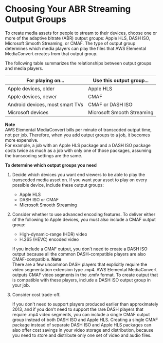 # Choosing Your ABR Streaming Output Groups<a name="choosing-your-streaming-output-groups"></a>

To create media assets for people to stream to their devices, choose one or more of the adaptive bitrate \(ABR\) output groups: Apple HLS, DASH ISO, Microsoft Smooth Streaming, or CMAF\. The type of output group determines which media players can play the files that AWS Elemental MediaConvert creates from that output group\.

The following table summarizes the relationships between output groups and media players\.


| For playing on\.\.\. | Use this output group\.\.\. | 
| --- | --- | 
| Apple devices, older | Apple HLS | 
| Apple devices, newer | CMAF | 
| Android devices, most smart TVs | CMAF or DASH ISO | 
| Microsoft devices | Microsoft Smooth Streaming | 

**Note**  
AWS Elemental MediaConvert bills per minute of transcoded output time, not per job\. Therefore, when you add output groups to a job, it becomes more expensive\.   
For example, a job with an Apple HLS package and a DASH ISO package costs twice as much as a job with only one of those packages, assuming the transcoding settings are the same\.

**To determine which output groups you need**

1. Decide which devices you want end viewers to be able to play the transcoded media asset on\. If you want your asset to play on every possible device, include these output groups:
   + Apple HLS
   + DASH ISO or CMAF
   + Microsoft Smooth Streaming

1. Consider whether to use advanced encoding features\. To deliver either of the following to Apple devices, you must also include a CMAF output group:
   + High\-dynamic\-range \(HDR\) video
   + H\.265 \(HEVC\) encoded video

   If you include a CMAF output, you don't need to create a DASH ISO output because all the common DASH\-compatible players are also CMAF\-compatible\. 
**Note**  
There are a few uncommon DASH players that explicitly require the video segmentation extension type \.mp4\. AWS Elemental MediaConvert outputs CMAF video segments in the \.cmfv format\. To create output that is compatible with these players, include a DASH ISO output group in your job\.

1. Consider cost trade\-off\.

   If you don't need to support players produced earlier than approximately 2013, and if you don't need to support the rare DASH players that require \.mp4 video segments, you can include a single CMAF output group instead of both DASH ISO and Apple HLS\. Creating a single CMAF package instead of separate DASH ISO and Apple HLS packages can also offer cost savings in your video storage and distribution, because you need to store and distribute only one set of video and audio files\.